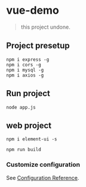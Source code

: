 # vue-demo

> this project undone.

## Project presetup
```
npm i express -g
npm i cors -g
npm i mysql -g
npm i axios -g
```

## Run project
```
node app.js
```

## web project
```
npm i element-ui -s

npm run build 
```

### Customize configuration
See [Configuration Reference](https://cli.vuejs.org/config/).
